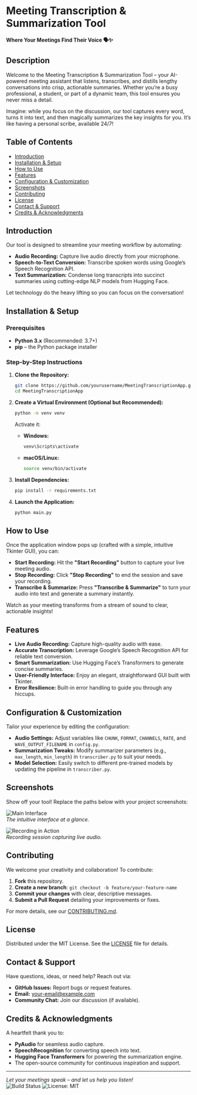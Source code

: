 # Meeting Transcription & Summarization Tool
**Where Your Meetings Find Their Voice 🗣️✨**

## Description
Welcome to the Meeting Transcription & Summarization Tool – your AI-powered meeting assistant that listens, transcribes, and distills lengthy conversations into crisp, actionable summaries. Whether you’re a busy professional, a student, or part of a dynamic team, this tool ensures you never miss a detail.

Imagine: while you focus on the discussion, our tool captures every word, turns it into text, and then magically summarizes the key insights for you. It’s like having a personal scribe, available 24/7!

## Table of Contents
- [Introduction](#introduction)
- [Installation & Setup](#installation--setup)
- [How to Use](#how-to-use)
- [Features](#features)
- [Configuration & Customization](#configuration--customization)
- [Screenshots](#screenshots)
- [Contributing](#contributing)
- [License](#license)
- [Contact & Support](#contact--support)
- [Credits & Acknowledgments](#credits--acknowledgments)

## Introduction
Our tool is designed to streamline your meeting workflow by automating:
- **Audio Recording:** Capture live audio directly from your microphone.
- **Speech-to-Text Conversion:** Transcribe spoken words using Google’s Speech Recognition API.
- **Text Summarization:** Condense long transcripts into succinct summaries using cutting-edge NLP models from Hugging Face.

Let technology do the heavy lifting so you can focus on the conversation!

## Installation & Setup

### Prerequisites
- **Python 3.x** (Recommended: 3.7+)
- **pip** – the Python package installer

### Step-by-Step Instructions

1. **Clone the Repository:**
   ```bash
   git clone https://github.com/yourusername/MeetingTranscriptionApp.git
   cd MeetingTranscriptionApp
   ```

2. **Create a Virtual Environment (Optional but Recommended):**
   ```bash
   python -m venv venv
   ```
   Activate it:
   - **Windows:**
     ```bash
     venv\Scripts\activate
     ```
   - **macOS/Linux:**
     ```bash
     source venv/bin/activate
     ```

3. **Install Dependencies:**
   ```bash
   pip install -r requirements.txt
   ```

4. **Launch the Application:**
   ```bash
   python main.py
   ```

## How to Use
Once the application window pops up (crafted with a simple, intuitive Tkinter GUI), you can:
- **Start Recording:** Hit the **"Start Recording"** button to capture your live meeting audio.
- **Stop Recording:** Click **"Stop Recording"** to end the session and save your recording.
- **Transcribe & Summarize:** Press **"Transcribe & Summarize"** to turn your audio into text and generate a summary instantly.

Watch as your meeting transforms from a stream of sound to clear, actionable insights!

## Features
- **Live Audio Recording:** Capture high-quality audio with ease.
- **Accurate Transcription:** Leverage Google’s Speech Recognition API for reliable text conversion.
- **Smart Summarization:** Use Hugging Face’s Transformers to generate concise summaries.
- **User-Friendly Interface:** Enjoy an elegant, straightforward GUI built with Tkinter.
- **Error Resilience:** Built-in error handling to guide you through any hiccups.

## Configuration & Customization
Tailor your experience by editing the configuration:
- **Audio Settings:** Adjust variables like `CHUNK`, `FORMAT`, `CHANNELS`, `RATE`, and `WAVE_OUTPUT_FILENAME` in `config.py`.
- **Summarization Tweaks:** Modify summarizer parameters (e.g., `max_length`, `min_length`) in `transcriber.py` to suit your needs.
- **Model Selection:** Easily switch to different pre-trained models by updating the pipeline in `transcriber.py`.

## Screenshots
Show off your tool! Replace the paths below with your project screenshots:
  
![Main Interface](path/to/screenshot1.png)  
*The intuitive interface at a glance.*

![Recording in Action](path/to/screenshot2.png)  
*Recording session capturing live audio.*

## Contributing
We welcome your creativity and collaboration! To contribute:
1. **Fork** this repository.
2. **Create a new branch**: `git checkout -b feature/your-feature-name`
3. **Commit your changes** with clear, descriptive messages.
4. **Submit a Pull Request** detailing your improvements or fixes.

For more details, see our [CONTRIBUTING.md](CONTRIBUTING.md).

## License
Distributed under the MIT License. See the [LICENSE](LICENSE) file for details.

## Contact & Support
Have questions, ideas, or need help? Reach out via:
- **GitHub Issues:** Report bugs or request features.
- **Email:** [your-email@example.com](mailto:your-email@example.com)
- **Community Chat:** Join our discussion (if available).

## Credits & Acknowledgments
A heartfelt thank you to:
- **PyAudio** for seamless audio capture.
- **SpeechRecognition** for converting speech into text.
- **Hugging Face Transformers** for powering the summarization engine.
- The open-source community for continuous inspiration and support.

---

*Let your meetings speak – and let us help you listen!*  
![Build Status](https://img.shields.io/badge/build-passing-brightgreen)
![License: MIT](https://img.shields.io/badge/License-MIT-yellow.svg)
